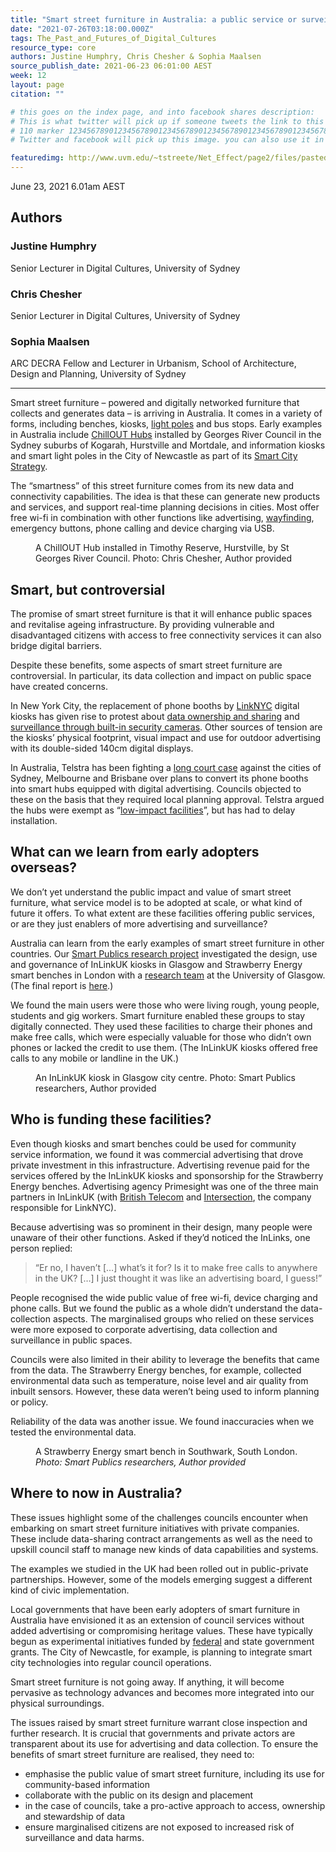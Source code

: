 ```yaml
---
title: "Smart street furniture in Australia: a public service or surveillance and advertising tool?"
date: "2021-07-26T03:18:00.000Z"
tags: The_Past_and_Futures_of_Digital_Cultures
resource_type: core
authors: Justine Humphry, Chris Chesher & Sophia Maalsen
source_publish_date: 2021-06-23 06:01:00 AEST
week: 12
layout: page
citation: ""

# this goes on the index page, and into facebook shares description:
# This is what twitter will pick up if someone tweets the link to this page
# 110 marker 1234567890123456789012345678901234567890123456789012345678901234567890123456789012345678901234567890123456789 twitter-body:
# Twitter and facebook will pick up this image. you can also use it in a post with:

featuredimg: http://www.uvm.edu/~tstreete/Net_Effect/page2/files/pasted-graphic.jpg
---
```


June 23, 2021 6.01am AEST

## Authors

### Justine Humphry

Senior Lecturer in Digital Cultures, University of Sydney

### Chris Chesher

Senior Lecturer in Digital Cultures, University of Sydney

### Sophia Maalsen

ARC DECRA Fellow and Lecturer in Urbanism, School of Architecture, Design and Planning, University of Sydney

---

Smart street furniture – powered and digitally networked furniture that collects and generates data – is arriving in Australia. It comes in a variety of forms, including benches, kiosks, <a href="https://competition.adesignaward.com/design.php?ID=61809">light poles</a> and bus stops. Early examples in Australia include <a href="https://www.georgesriver.nsw.gov.au/Council/About-Your-Council/Smart-Cities/Smart-ChillOUT-Hubs">ChillOUT Hubs</a> installed by Georges River Council in the Sydney suburbs of Kogarah, Hurstville and Mortdale, and information kiosks and smart light poles in the City of Newcastle as part of its <a href="https://newcastle.nsw.gov.au/smarter-living">Smart City Strategy</a>.

The “smartness” of this street furniture comes from its new data and connectivity capabilities. The idea is that these can generate new products and services, and support real-time planning decisions in cities. Most offer free wi-fi in combination with other functions like advertising, <a href="https://segd.org/what-wayfinding#:%7E:text=Wayfindingrefers%20to%20information%20systems,educational%20campuses%2Cand%20transportationfacilities.">wayfinding</a>, emergency buttons, phone calling and device charging via USB.

<figure class="align-center ">
<img alt="" src="https://images.theconversation.com/files/404954/original/file-20210607-130403-puzf88.jpeg?ixlib=rb-1.1.0&amp;q=45&amp;auto=format&amp;w=754&amp;fit=clip" srcset="https://images.theconversation.com/files/404954/original/file-20210607-130403-puzf88.jpeg?ixlib=rb-1.1.0&amp;q=45&amp;auto=format&amp;w=600&amp;h=763&amp;fit=crop&amp;dpr=1 600w, https://images.theconversation.com/files/404954/original/file-20210607-130403-puzf88.jpeg?ixlib=rb-1.1.0&amp;q=30&amp;auto=format&amp;w=600&amp;h=763&amp;fit=crop&amp;dpr=2 1200w, https://images.theconversation.com/files/404954/original/file-20210607-130403-puzf88.jpeg?ixlib=rb-1.1.0&amp;q=15&amp;auto=format&amp;w=600&amp;h=763&amp;fit=crop&amp;dpr=3 1800w, https://images.theconversation.com/files/404954/original/file-20210607-130403-puzf88.jpeg?ixlib=rb-1.1.0&amp;q=45&amp;auto=format&amp;w=754&amp;h=959&amp;fit=crop&amp;dpr=1 754w, https://images.theconversation.com/files/404954/original/file-20210607-130403-puzf88.jpeg?ixlib=rb-1.1.0&amp;q=30&amp;auto=format&amp;w=754&amp;h=959&amp;fit=crop&amp;dpr=2 1508w, https://images.theconversation.com/files/404954/original/file-20210607-130403-puzf88.jpeg?ixlib=rb-1.1.0&amp;q=15&amp;auto=format&amp;w=754&amp;h=959&amp;fit=crop&amp;dpr=3 2262w" sizes="(min-width: 1466px) 754px, (max-width: 599px) 100vw, (min-width: 600px) 600px, 237px">
<figcaption>
<span class="caption">A ChillOUT Hub installed in Timothy Reserve, Hurstville, by St Georges River Council.</span>
<span class="attribution"><span class="source">Photo: Chris Chesher</span>, <span class="license">Author provided</span></span>
</figcaption>
</figure>

## Smart, but controversial

The promise of smart street furniture is that it will enhance public spaces and revitalise ageing infrastructure. By providing vulnerable and disadvantaged citizens with access to free connectivity services it can also bridge digital barriers.

Despite these benefits, some aspects of smart street furniture are controversial. In particular, its data collection and impact on public space have created concerns.

In New York City, the replacement of phone booths by <a href="https://www.link.nyc/">LinkNYC</a> digital kiosks has given rise to protest about <a href="https://nymag.com/intelligencer/2016/03/nyclu-raises-linknyc-privacy-concerns.html">data ownership and sharing</a> and <a href="https://gothamist.com/news/yes-linknyc-kiosks-are-giant-data-harvesting-surveillance-cameras-obviously">surveillance through built-in security cameras</a>. Other sources of tension are the kiosks’ physical footprint, visual impact and use for outdoor advertising with its double-sided 140cm digital displays.

In Australia, Telstra has been fighting a <a href="https://www.smh.com.au/national/telstra-loses-battle-to-install-supersized-phone-booths-across-major-cities-20210416-p57jri.html">long court case</a> against the cities of Sydney, Melbourne and Brisbane over plans to convert its phone booths into smart hubs equipped with digital advertising. Councils objected to these on the basis that they required local planning approval. Telstra argued the hubs were exempt as “<a href="https://www.legislation.gov.au/Details/F2020C00305">low-impact facilities</a>”, but has had to delay installation.

## What can we learn from early adopters overseas?

We don’t yet understand the public impact and value of smart street furniture, what service model is to be adopted at scale, or what kind of future it offers. To what extent are these facilities offering public services, or are they just enablers of more advertising and surveillance?

Australia can learn from the early examples of smart street furniture in other countries. Our <a href="https://www.sydney.edu.au/arts/our-research/research-areas/literature-art-and-media/smart-publics.html">Smart Publics research project</a> investigated the design, use and governance of InLinkUK kiosks in Glasgow and Strawberry Energy smart benches in London with a <a href="https://www.gla.ac.uk/schools/socialpolitical/research/projects/smartpublics/">research team</a> at the University of Glasgow. (The final report is <a href="https://www.sydney.edu.au/content/dam/corporate/documents/faculty-of-arts-and-social-sciences/research/research-areas/literature-art-and-media/smart-publics-research-report.pdf">here</a>.)

We found the main users were those who were living rough, young people, students and gig workers. Smart furniture enabled these groups to stay digitally connected. They used these facilities to charge their phones and make free calls, which were especially valuable for those who didn’t own phones or lacked the credit to use them. (The InLinkUK kiosks offered free calls to any mobile or landline in the UK.)

<figure class="align-center ">
<img alt="" src="https://images.theconversation.com/files/407366/original/file-20210621-35174-j5yk5g.jpeg?ixlib=rb-1.1.0&amp;q=45&amp;auto=format&amp;w=754&amp;fit=clip" srcset="https://images.theconversation.com/files/407366/original/file-20210621-35174-j5yk5g.jpeg?ixlib=rb-1.1.0&amp;q=45&amp;auto=format&amp;w=600&amp;h=930&amp;fit=crop&amp;dpr=1 600w, https://images.theconversation.com/files/407366/original/file-20210621-35174-j5yk5g.jpeg?ixlib=rb-1.1.0&amp;q=30&amp;auto=format&amp;w=600&amp;h=930&amp;fit=crop&amp;dpr=2 1200w, https://images.theconversation.com/files/407366/original/file-20210621-35174-j5yk5g.jpeg?ixlib=rb-1.1.0&amp;q=15&amp;auto=format&amp;w=600&amp;h=930&amp;fit=crop&amp;dpr=3 1800w, https://images.theconversation.com/files/407366/original/file-20210621-35174-j5yk5g.jpeg?ixlib=rb-1.1.0&amp;q=45&amp;auto=format&amp;w=754&amp;h=1168&amp;fit=crop&amp;dpr=1 754w, https://images.theconversation.com/files/407366/original/file-20210621-35174-j5yk5g.jpeg?ixlib=rb-1.1.0&amp;q=30&amp;auto=format&amp;w=754&amp;h=1168&amp;fit=crop&amp;dpr=2 1508w, https://images.theconversation.com/files/407366/original/file-20210621-35174-j5yk5g.jpeg?ixlib=rb-1.1.0&amp;q=15&amp;auto=format&amp;w=754&amp;h=1168&amp;fit=crop&amp;dpr=3 2262w" sizes="(min-width: 1466px) 754px, (max-width: 599px) 100vw, (min-width: 600px) 600px, 237px">
<figcaption>
<span class="caption">An InLinkUK kiosk in Glasgow city centre.</span>
<span class="attribution"><span class="source">Photo: Smart Publics researchers</span>, <span class="license">Author provided</span></span>
</figcaption>
</figure>

## Who is funding these facilities?

Even though kiosks and smart benches could be used for community service information, we found it was commercial advertising that drove private investment in this infrastructure. Advertising revenue paid for the services offered by the InLinkUK kiosks and sponsorship for the Strawberry Energy benches. Advertising agency Primesight was one of the three main partners in InLinkUK (with <a href="https://www.bt.com/">British Telecom</a> and <a href="https://www.intersection.com/success-story/link/">Intersection</a>, the company responsible for LinkNYC).

Because advertising was so prominent in their design, many people were unaware of their other functions. Asked if they’d noticed the InLinks, one person replied:

> “Er no, I haven’t \[…\] what’s it for? Is it to make free calls to anywhere in the UK? \[…\] I just thought it was like an advertising board, I guess!”

People recognised the wide public value of free wi-fi, device charging and phone calls. But we found the public as a whole didn’t understand the data-collection aspects. The marginalised groups who relied on these services were more exposed to corporate advertising, data collection and surveillance in public spaces.

Councils were also limited in their ability to leverage the benefits that came from the data. The Strawberry Energy benches, for example, collected environmental data such as temperature, noise level and air quality from inbuilt sensors. However, these data weren’t being used to inform planning or policy.

Reliability of the data was another issue. We found inaccuracies when we tested the environmental data.

<figure class="align-center ">
<img alt="" src="https://images.theconversation.com/files/404957/original/file-20210607-121132-1w1293v.jpeg?ixlib=rb-1.1.0&amp;q=45&amp;auto=format&amp;w=754&amp;fit=clip" srcset="https://images.theconversation.com/files/404957/original/file-20210607-121132-1w1293v.jpeg?ixlib=rb-1.1.0&amp;q=45&amp;auto=format&amp;w=600&amp;h=800&amp;fit=crop&amp;dpr=1 600w, https://images.theconversation.com/files/404957/original/file-20210607-121132-1w1293v.jpeg?ixlib=rb-1.1.0&amp;q=30&amp;auto=format&amp;w=600&amp;h=800&amp;fit=crop&amp;dpr=2 1200w, https://images.theconversation.com/files/404957/original/file-20210607-121132-1w1293v.jpeg?ixlib=rb-1.1.0&amp;q=15&amp;auto=format&amp;w=600&amp;h=800&amp;fit=crop&amp;dpr=3 1800w, https://images.theconversation.com/files/404957/original/file-20210607-121132-1w1293v.jpeg?ixlib=rb-1.1.0&amp;q=45&amp;auto=format&amp;w=754&amp;h=1005&amp;fit=crop&amp;dpr=1 754w, https://images.theconversation.com/files/404957/original/file-20210607-121132-1w1293v.jpeg?ixlib=rb-1.1.0&amp;q=30&amp;auto=format&amp;w=754&amp;h=1005&amp;fit=crop&amp;dpr=2 1508w, https://images.theconversation.com/files/404957/original/file-20210607-121132-1w1293v.jpeg?ixlib=rb-1.1.0&amp;q=15&amp;auto=format&amp;w=754&amp;h=1005&amp;fit=crop&amp;dpr=3 2262w" sizes="(min-width: 1466px) 754px, (max-width: 599px) 100vw, (min-width: 600px) 600px, 237px">
<figcaption>
<span class="caption">A Strawberry Energy smart bench in Southwark, South London.</span>
<cite><span class="source">Photo: Smart Publics researchers</span>, <span class="license">Author provided</span></cite>
</figcaption>
</figure>

## Where to now in Australia?

These issues highlight some of the challenges councils encounter when embarking on smart street furniture initiatives with private companies. These include data-sharing contract arrangements as well as the need to upskill council staff to manage new kinds of data capabilities and systems.

The examples we studied in the UK had been rolled out in public-private partnerships. However, some of the models emerging suggest a different kind of civic implementation.

Local governments that have been early adopters of smart furniture in Australia have envisioned it as an extension of council services without added advertising or compromising heritage values. These have typically begun as experimental initiatives funded by <a href="https://www.infrastructure.gov.au/cities/smart-cities/plan/index.aspx">federal</a> and state government grants. The City of Newcastle, for example, is planning to integrate smart city technologies into regular council operations.

Smart street furniture is not going away. If anything, it will become pervasive as technology advances and becomes more integrated into our physical surroundings.

The issues raised by smart street furniture warrant close inspection and further research. It is crucial that governments and private actors are transparent about its use for advertising and data collection. To ensure the benefits of smart street furniture are realised, they need to:

-   emphasise the public value of smart street furniture, including its use for community-based information
-   collaborate with the public on its design and placement
-   in the case of councils, take a pro-active approach to access, ownership and stewardship of data
-   ensure marginalised citizens are not exposed to increased risk of surveillance and data harms.
